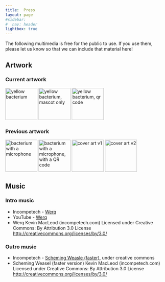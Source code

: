 ```yaml
---
title:  Press
layout: page
#sidebar:
#  nav: header
lightbox: true
---
```


The following multimedia is free for the public to use.
If you use them, please let us know so that we can include that material here!

## Artwork

### Current artwork

<img src="{{ '/assets/artwork/microbinfie-logo-2024' | relative_url }}"
    alt="yellow bacterium"
    style="width: 100px; height: 100px;">
<img src="{{ '/assets/artwork/microbinfie-logo-mascot-only-2024' | relative_url }}"
    alt="yellow bacterium, mascot only"
    style="width: 100px; height: 100px;">
<img src="{{ '/assets/artwork/microbinfie-logo-mascot-only-qr-2024' | relative_url }}"
    alt="yellow bacterium, qr code"
    style="width: 100px; height: 100px;">

### Previous artwork

<img src="{{ '/assets/artwork/microbinfie-bacterium-microphone.jpg' | relative_url }}"
    alt="bacterium with a microphone"
    style="width: 100px; height: 100px;">
<img src="{{ '/assets/artwork/microbinfie.qr.jpg' | relative_url }}"
    alt="bacterium with a microphone, with a QR code"
    style="width: 100px; height: 100px;">
<img src="{{ '/assets/artwork/COVERART.v1.png' | relative_url }}"
    alt="cover art v1"
    style="width: 100px; height: 100px;">
<img src="{{ '/assets/artwork/COVERART.v2.png' | relative_url }}"
    alt="cover art v2"
    style="width: 100px; height: 100px;">

## Music

### Intro music

* Incompetech - [Werq](https://incompetech.com/music/royalty-free/index.html?isrc=USUAN1800005)
* YouTube - [Werq](https://youtu.be/Mf9WroOPCwI)
* Werq Kevin MacLeod (incompetech.com) Licensed under Creative Commons: By Attribution 3.0 License http://creativecommons.org/licenses/by/3.0/

### Outro music

* Incompetech - [Scheming Weasle (faster)](https://incompetech.com/music/royalty-free/index.html?isrc=USUAN1100085), under creative commons
* Scheming Weasel (faster version) Kevin MacLeod (incompetech.com) Licensed under Creative Commons: By Attribution 3.0 License http://creativecommons.org/licenses/by/3.0/ 
